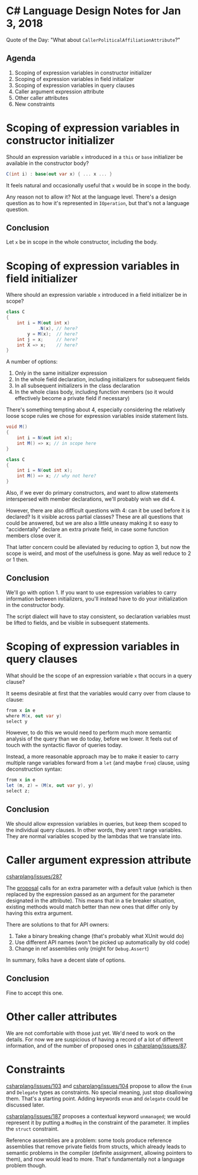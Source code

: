 ﻿# C# Language Design Notes for Jan 3, 2018

Quote of the Day: "What about `CallerPoliticalAffiliationAttribute`?"


## Agenda

1. Scoping of expression variables in constructor initializer
2. Scoping of expression variables in field initializer
3. Scoping of expression variables in query clauses
4. Caller argument expression attribute
5. Other caller attributes
6. New constraints


# Scoping of expression variables in constructor initializer

Should an expression variable `x` introduced in a `this` or `base` initializer be available in the constructor body?

``` c#
C(int i) : base(out var x) { ... x ... }
```

It feels natural and occasionally useful that `x` would be in scope in the body.

Any reason not to allow it? Not at the language level. There's a design question as to how it's represented in `IOperation`, but that's not a language question.

## Conclusion

Let `x` be in scope in the whole constructor, including the body.


# Scoping of expression variables in field initializer

Where should an expression variable `x` introduced in a field initializer be in scope?

``` c# 
class C
{
    int i = M(out int x)
            .N(x), // here?
        y = M(x);  // here?
    int j = x;     // here?
    int X => x;    // here?
}
```

A number of options:

1. Only in the same initializer expression
2. In the whole field declaration, including initializers for subsequent fields
3. In all subsequent initializers in the class declaration
4. In the whole class body, including function members (so it would effectively become a private field if necessary)
 
There's something tempting about 4, especially considering the relatively loose scope rules we chose for expression variables inside statement lists.

``` c#
void M()
{
    int i = N(out int x);
    int M() => x; // in scope here
}

class C
{
    int i = N(out int x);
    int M() => x; // why not here?
}
```

Also, if we ever do primary constructors, and want to allow statements interspersed with member declarations, we'll probably wish we did 4.

However, there are also difficult questions with 4: can it be used before it is declared? Is it visible across partial classes? These are all questions that could be answered, but we are also a little uneasy making it so easy to "accidentally" declare an extra private field, in case some function members close over it.

That latter concern could be alleviated by reducing to option 3, but now the scope is weird, and most of the usefulness is gone. May as well reduce to 2 or 1 then.

## Conclusion

We'll go with option 1. If you want to use expression variables to carry information between initializers, you'll instead have to do your initialization in the constructor body.

The script dialect will have to stay consistent, so declaration variables must be lifted to fields, and be visible in subsequent statements.


# Scoping of expression variables in query clauses

What should be the scope of an expression variable `x` that occurs in a query clause?

It seems desirable at first that the variables would carry over from clause to clause:

``` c#
from x in e
where M(x, out var y)
select y
```

However, to do this we would need to perform much more semantic analysis of the query than we do today, before we lower. It feels out of touch with the syntactic flavor of queries today.

Instead, a more reasonable approach may be to make it easier to carry multiple range variables forward from a `let` (and maybe `from`) clause, using deconstruction syntax:

``` c#
from x in e
let (m, z) = (M(x, out var y), y)
select z;
```

## Conclusion

We should allow expression variables in queries, but keep them scoped to the individual query clauses. In other words, they aren't range variables. They are normal variables scoped by the lambdas that we translate into.


# Caller argument expression attribute

[csharplang/issues/287](https://github.com/dotnet/csharplang/issues/287)

The [proposal](https://github.com/dotnet/csharplang/blob/master/proposals/csharp-10.0/caller-argument-expression.md) calls for an extra parameter with a default value (which is then replaced by the expression passed as an argument for the parameter designated in the attribute). This means that in a tie breaker situation, existing methods would match better than new ones that differ only by having this extra argument.

There are solutions to that for API owners:

1. Take a binary breaking change (that's probably what XUnit would do)
2. Use different API names (won't be picked up automatically by old code)
3. Change in ref assemblies only (might for `Debug.Assert`)

In summary, folks have a decent slate of options.

## Conclusion

Fine to accept this one.


# Other caller attributes

We are not comfortable with those just yet. We'd need to work on the details. For now we are suspicious of having a record of a lot of different information, and of the number of proposed ones in [csharplang/issues/87](https://github.com/dotnet/csharplang/issues/87).


# Constraints

[csharplang/issues/103](https://github.com/dotnet/csharplang/issues/103) and [csharplang/issues/104](https://github.com/dotnet/csharplang/issues/104) propose to allow the `Enum` and `Delegate` types as constraints. No special meaning, just stop disallowing them. That's a starting point. Adding keywords `enum` and `delegate` could be discussed later.

[csharplang/issues/187](https://github.com/dotnet/csharplang/issues/187) proposes a contextual keyword `unmanaged`; we would represent it by putting a `ModReq` in the constraint of the parameter. It implies the `struct` constraint.

Reference assemblies are a problem: some tools produce reference assemblies that remove private fields from structs, which already leads to semantic problems in the compiler (definite assignment, allowing pointers to them), and now would lead to more. That's fundamentally not a language problem though.


